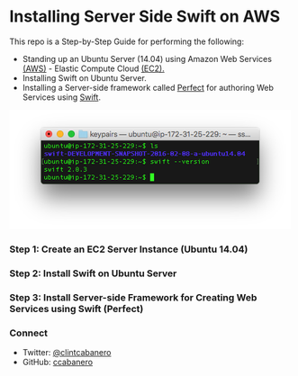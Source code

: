 # Installing Server Side Swift on AWS
This repo is a Step-by-Step Guide for performing the following:
* Standing up an Ubuntu Server (14.04) using Amazon Web Services [(AWS)](https://aws.amazon.com/) - Elastic Compute Cloud [(EC2).](https://aws.amazon.com/ec2/?nc2=h_l3_c)
* Installing Swift on Ubuntu Server. 
* Installing a Server-side framework called [Perfect](http://perfect.org/) for authoring Web Services using [Swift](https://developer.apple.com/swift/).

![swift-ubuntu-terminal](imgs/swift-ubuntu-terminal.png)

### Step 1: Create an EC2 Server Instance (Ubuntu 14.04)

### Step 2: Install Swift on Ubuntu Server

### Step 3: Install Server-side Framework for Creating Web Services using Swift (Perfect)


### Connect
* Twitter: [@clintcabanero](http://twitter.com/clintcabanero)
* GitHub: [ccabanero](http:///github.com/ccabanero)
